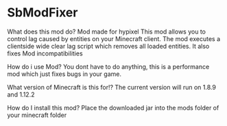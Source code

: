 # SbModFixer
What does this mod do?
Mod made for hypixel
This mod allows you to control lag caused by entities on your Minecraft client. The mod executes a clientside wide clear lag script which removes all loaded entities.
It also fixes Mod incompatibilities

 
How do i use Mod?
You dont have to do anything, this is a performance mod which just fixes bugs in your game.

 

What version of Minecraft is this for!?
The current version will run on 1.8.9 and 1.12.2

 

How do I install this mod?
Place the downloaded jar into the mods folder of your minecraft folder
